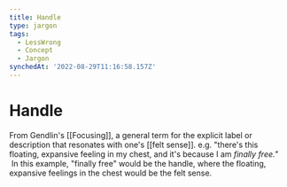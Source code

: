```yaml
---
title: Handle
type: jargon
tags:
  - LessWrong
  - Concept
  - Jargon
synchedAt: '2022-08-29T11:16:58.157Z'
---
```


# Handle

From Gendlin's [[Focusing]], a general term for the explicit label or description that resonates with one's [[felt sense]]. e.g. "there's this floating, expansive feeling in my chest, and it's because I am *finally free."*  In this example, "finally free" would be the handle, where the floating, expansive feelings in the chest would be the felt sense.

 
